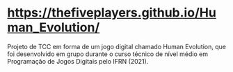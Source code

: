 # https://thefiveplayers.github.io/Human_Evolution/
Projeto de TCC em forma de um jogo digital chamado Human Evolution, que foi desenvolvido em grupo durante o curso técnico de nível médio em Programação de Jogos Digitais pelo IFRN (2021).
